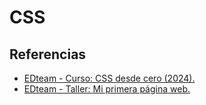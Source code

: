 # CSS

## Referencias

* [EDteam - Curso: CSS desde cero (2024).](https://ed.team/cursos/css)
* [EDteam - Taller: Mi primera página web.](https://ed.team/cursos/pagina-web)
